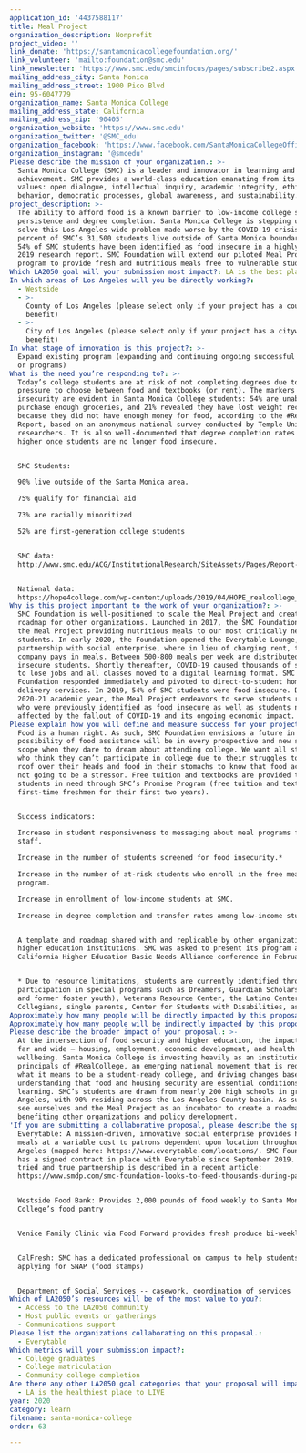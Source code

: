 ```yaml
---
application_id: '4437588117'
title: Meal Project
organization_description: Nonprofit
project_video: ''
link_donate: 'https://santamonicacollegefoundation.org/'
link_volunteer: 'mailto:foundation@smc.edu'
link_newsletter: 'https://www.smc.edu/smcinfocus/pages/subscribe2.aspx'
mailing_address_city: Santa Monica
mailing_address_street: 1900 Pico Blvd
ein: 95-6047779
organization_name: Santa Monica College
mailing_address_state: California
mailing_address_zip: '90405'
organization_website: 'https://www.smc.edu'
organization_twitter: '@SMC_edu'
organization_facebook: 'https://www.facebook.com/SantaMonicaCollegeOfficial/'
organization_instagram: '@smcedu'
Please describe the mission of your organization.: >-
  Santa Monica College (SMC) is a leader and innovator in learning and
  achievement. SMC provides a world-class education emanating from its core
  values: open dialogue, intellectual inquiry, academic integrity, ethical
  behavior, democratic processes, global awareness, and sustainability. 
project_description: >-
  The ability to afford food is a known barrier to low-income college students’
  persistence and degree completion. Santa Monica College is stepping up to help
  solve this Los Angeles-wide problem made worse by the COVID-19 crisis. Ninety
  percent of SMC’s 31,500 students live outside of Santa Monica boundaries and
  54% of SMC students have been identified as food insecure in a highly regarded
  2019 research report. SMC Foundation will extend our piloted Meal Project
  program to provide fresh and nutritious meals free to vulnerable students. 
Which LA2050 goal will your submission most impact?: LA is the best place to LEARN
In which areas of Los Angeles will you be directly working?:
  - Westside
  - >-
    County of Los Angeles (please select only if your project has a countywide
    benefit)
  - >-
    City of Los Angeles (please select only if your project has a citywide
    benefit)
In what stage of innovation is this project?: >-
  Expand existing program (expanding and continuing ongoing successful projects
  or programs)
What is the need you’re responding to?: >-
  Today’s college students are at risk of not completing degrees due to the
  pressure to choose between food and textbooks (or rent). The markers of food
  insecurity are evident in Santa Monica College students: 54% are unable to
  purchase enough groceries, and 21% revealed they have lost weight recently
  because they did not have enough money for food, according to the #RealCollege
  Report, based on an anonymous national survey conducted by Temple University
  researchers. It is also well-documented that degree completion rates are
  higher once students are no longer food insecure.  


  SMC Students:

  90% live outside of the Santa Monica area. 

  75% qualify for financial aid 

  73% are racially minoritized 

  52% are first-generation college students 


  SMC data:
  http://www.smc.edu/ACG/InstitutionalResearch/SiteAssets/Pages/Report-Respository/RC2018_SchoolReports_SantaMonicaCollege.pdf  


  National data:
  https://hope4college.com/wp-content/uploads/2019/04/HOPE_realcollege_National_report_digital.pdf 
Why is this project important to the work of your organization?: >-
  SMC Foundation is well-positioned to scale the Meal Project and create a
  roadmap for other organizations. Launched in 2017, the SMC Foundation piloted
  the Meal Project providing nutritious meals to our most critically needy
  students. In early 2020, the Foundation opened the Everytable Lounge, a unique
  partnership with social enterprise, where in lieu of charging rent, the
  company pays in meals. Between 500-800 meals per week are distributed to food
  insecure students. Shortly thereafter, COVID-19 caused thousands of students
  to lose jobs and all classes moved to a digital learning format. SMC
  Foundation responded immediately and pivoted to direct-to-student home
  delivery services. In 2019, 54% of SMC students were food insecure. During the
  2020-21 academic year, the Meal Project endeavors to serve students remotely
  who were previously identified as food insecure as well as students newly
  affected by the fallout of COVID-19 and its ongoing economic impact. 
Please explain how you will define and measure success for your project.: >-
  Food is a human right. As such, SMC Foundation envisions a future in which the
  possibility of food assistance will be in every prospective and new students’
  scope when they dare to dream about attending college. We want all students
  who think they can’t participate in college due to their struggles to keep a
  roof over their heads and food in their stomachs to know that food access is
  not going to be a stressor. Free tuition and textbooks are provided to
  students in need through SMC’s Promise Program (free tuition and textbooks for
  first-time freshmen for their first two years). 


  Success indicators: 

  Increase in student responsiveness to messaging about meal programs from
  staff. 

  Increase in the number of students screened for food insecurity.* 

  Increase in the number of at-risk students who enroll in the free meal
  program. 

  Increase in enrollment of low-income students at SMC. 

  Increase in degree completion and transfer rates among low-income students. 


  A template and roadmap shared with and replicable by other organizations and
  higher education institutions. SMC was asked to present its program at the
  California Higher Education Basic Needs Alliance conference in February 2020.


  * Due to resource limitations, students are currently identified through their
  participation in special programs such as Dreamers, Guardian Scholars (current
  and former foster youth), Veterans Resource Center, the Latino Center, Black
  Collegians, single parents, Center for Students with Disabilities, as such.
Approximately how many people will be directly impacted by this proposal?: '3000'
Approximately how many people will be indirectly impacted by this proposal?: '16740'
Please describe the broader impact of your proposal.: >-
  At the intersection of food security and higher education, the impact reaches
  far and wide – housing, employment, economic development, and health and
  wellbeing. Santa Monica College is investing heavily as an institution in the
  principals of #RealCollege, an emerging national movement that is redefining
  what it means to be a student-ready college, and driving changes based on the
  understanding that food and housing security are essential conditions of
  learning. SMC’s students are drawn from nearly 200 high schools in greater Los
  Angeles, with 90% residing across the Los Angeles County basin. As such, we
  see ourselves and the Meal Project as an incubator to create a roadmap
  benefiting other organizations and policy development. 
'If you are submitting a collaborative proposal, please describe the specific role of partner organizations in the project.': >-
  Everytable: A mission-driven, innovative social enterprise provides healthy
  meals at a variable cost to patrons dependent upon location throughout Los
  Angeles (mapped here: https://www.everytable.com/locations/. SMC Foundation
  has a signed contract in place with Everytable since September 2019. This
  tried and true partnership is described in a recent article:
  https://www.smdp.com/smc-foundation-looks-to-feed-thousands-during-pandemic/188230 


  Westside Food Bank: Provides 2,000 pounds of food weekly to Santa Monica
  College’s food pantry 


  Venice Family Clinic via Food Forward provides fresh produce bi-weekly 


  CalFresh: SMC has a dedicated professional on campus to help students with
  applying for SNAP (food stamps)


  Department of Social Services -- casework, coordination of services 
Which of LA2050’s resources will be of the most value to you?:
  - Access to the LA2050 community
  - Host public events or gatherings
  - Communications support
Please list the organizations collaborating on this proposal.:
  - Everytable
Which metrics will your submission impact?:
  - College graduates
  - College matriculation
  - Community college completion
Are there any other LA2050 goal categories that your proposal will impact?:
  - LA is the healthiest place to LIVE
year: 2020
category: learn
filename: santa-monica-college
order: 63

---
```

